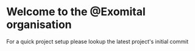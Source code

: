 # Welcome to the @Exomital organisation

For a quick project setup please lookup the latest project's initial commit
